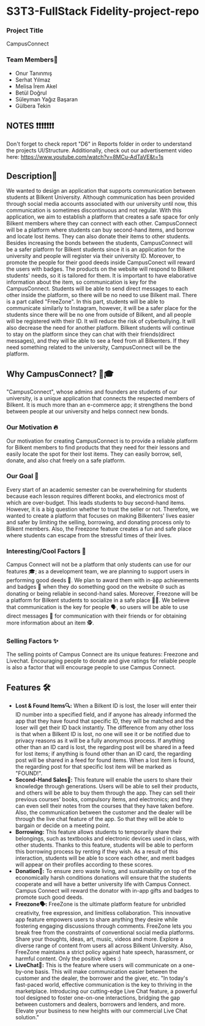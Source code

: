 # S3T3-FullStack Fidelity-project-repo
### Project Title
CampusConnect
### Team Members👫
- Onur Tanınmış
- Serhat Yılmaz
- Melisa İrem Akel
- Betül Doğrul 
- Süleyman Yağız Başaran
- Gülbera Tekin
## NOTES ❗❗❗❗❗❗❗
Don't forget to check report "D6" in Reports folder in order to understand the projects UI/Structure. Additionally, check out our advertisement video here: https://www.youtube.com/watch?v=8MCu-AdTaVE&t=1s
## Description📝
We wanted to design an application that supports communication between students at Bilkent University. Although communication has been provided through social media accounts associated with our university until now, this communication is sometimes discontinuous and not regular. With this application, we aim to establish a platform that creates a safe space for only Bilkent members where they can connect with each other. CampusConnect will be a platform where students can buy second-hand items, and borrow and locate lost items. They can also donate their items to other students. Besides increasing the bonds between the students, CampusConnect will be a safer platform for Bilkent students since it is an application for the university and people will register via their university ID. Moreover, to promote the people for their good deeds inside CampusConect will reward the users with badges. The products on the website will respond to Bilkent students' needs, so it is tailored for them. It is important to have elaborative information about the item, so communication is key for the CampusConnect. Students will be able to send direct messages to each other inside the platform, so there will be no need to use Bilkent mail. There is a part called "FreeZone". In this part, students will be able to communicate similarly to Instagram, however, it will be a safer place for the students since there will be no one from outside of Bilkent, and all people will be registered with their ID. It will reduce the risk of cyberbullying. It will also decrease the need for another platform. Bilkent students will continue to stay on the platform since they can chat with their friends(direct messages), and they will be able to see a feed from all Bilkenters. If they need something related to the university, CampusConnect will be the platform.
## Why CampusConnect? 🤔🎓
"CampusConnect", whose admins and founders are students of our university, is a unique application that connects the respected members of Bilkent. It is much more than an e-commerce app; it strengthens the bond between people at our university and helps connect new bonds.
### Our Motivation 🔥
Our motivation for creating CampusConnect is to provide a reliable platform for Bilkent members to find products that they need for their lessons and easily locate the spot for their lost items. They can easily borrow, sell, donate, and also chat freely on a safe platform. 
### Our Goal 🎯
Every start of an academic semester can be overwhelming for students because each lesson requires different books, and electronics most of which are over-budget. This leads students to buy second-hand items. However, it is a big question whether to trust the seller or not. Therefore, we wanted to create a platform that focuses on making Bilkenters' lives easier and safer by limiting the selling, borrowing, and donating process only to Bilkent members. Also, the Freezone feature creates a fun and safe place where students can escape from the stressful times of their lives.
### Interesting/Cool Factors 🚀
Campus Connect will not be a platform that only students can use for our features 🎓; as a development team, we are planning to support users in performing good deeds 👏. We plan to award them with in-app achievements and badges 🏅 when they do something good on the website 🌐 such as donating or being reliable in second-hand sales. Moreover, Freezone will be a platform for Bilkent students to socialize in a safe place 🛑🎉. We believe that communication is the key for people 🗣️, so users will be able to use direct messages 📩 for communication with their friends or for obtaining more information about an item 🕵️.
### Selling Factors ✨
The selling points of Campus Connect are its unique features: Freezone and Livechat. Encouraging people to donate and give ratings for reliable people is also a factor that will encourage people to use Campus Connect.
## Features 🛠️
- **Lost & Found Items🔍:** When a Bilkent ID is lost, the loser will enter their ID number into a specified field, and if anyone has already informed the app that they have found that specific ID, they will be matched and the loser will get their ID back instantly. The difference from any other loss is that when a Bilkent ID is lost, no one will see it or be notified due to privacy reasons as it will be a fully anonymous process. If anything other than an ID card is lost, the regarding post will be shared in a feed for lost items; if anything is found other than an ID card, the regarding post will be shared in a feed for found items. When a lost item is found, the regarding post for that specific lost item will be marked as "FOUND!".
- **Second-Hand Sales🔄:** This feature will enable the users to share their knowledge through generations. Users will be able to sell their products, and others will be able to buy them through the app. They can sell their previous courses' books, compulsory items, and electronics; and they can even sell their notes from the courses that they have taken before. Also, the communication between the customer and the dealer will be through the live chat feature of the app. So that they will be able to bargain or decide on a meeting point.
- **Borrowing:** This feature allows students to temporarily share their belongings, such as textbooks and electronic devices used in class, with other students. Thanks to this feature, students will be able to perform this borrowing process by renting if they wish. As a result of this interaction, students will be able to score each other, and merit badges will appear on their profiles according to these scores.
- **Donation🎁:** To ensure zero waste living, and sustainability on top of the economically harsh conditions donations will ensure that the students cooperate and will have a better university life with Campus Connect. Campus Connect will reward the donator with in-app gifts and badges to promote such good deeds.
- **Freezone🗣️:** FreeZone is the ultimate platform feature for unbridled creativity, free expression, and limitless collaboration. This innovative app feature empowers users to share anything they desire while fostering engaging discussions through comments. FreeZone lets you break free from the constraints of conventional social media platforms. Share your thoughts, ideas, art, music, videos and more. Explore a diverse range of content from users all across Bilkent University. Also, FreeZone maintains a strict policy against hate speech, harassment, or harmful content. Only the positive vibes :)
- **LiveChat💬:** This is the feature where users will communicate on a one-by-one basis. This will make communication easier between the customer and the dealer, the borrower and the giver, etc. "In today's fast-paced world, effective communication is the key to thriving in the marketplace. Introducing our cutting-edge Live Chat feature, a powerful tool designed to foster one-on-one interactions, bridging the gap between customers and dealers, borrowers and lenders, and more. Elevate your business to new heights with our commercial Live Chat solution."

